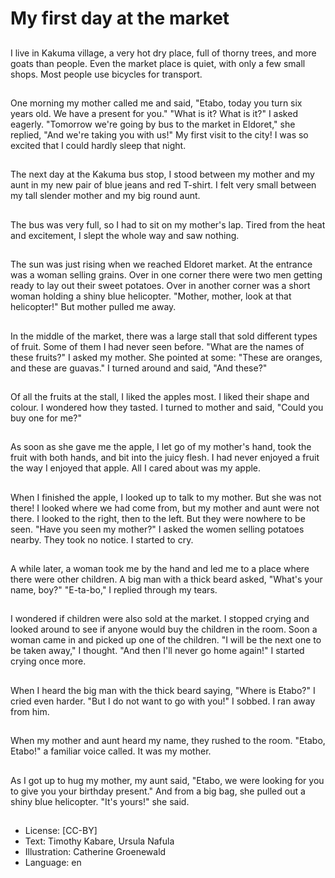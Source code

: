 # My first day at the market

##
I live in Kakuma village, a very hot
dry place, full of thorny trees, and
more goats than people.
Even the market place is quiet, with
only a few small shops. Most people
use bicycles for transport.

##
One morning my mother called me and said, "Etabo,
today you turn six years old. We have a present for
you."
"What is it? What is it?" I asked eagerly.
"Tomorrow we're going by bus to the market in
Eldoret," she replied, "And we're taking you with us!"
My first visit to the city! I was so excited that I could
hardly sleep that night.

##
The next day at the Kakuma bus
stop, I stood between my mother
and my aunt in my new pair of blue
jeans and red T-shirt.
I felt very small between my tall
slender mother and my big round
aunt.

##
The bus was very full, so I had to sit
on my mother's lap.
Tired from the heat and excitement,
I slept the whole way and saw
nothing.

##
The sun was just rising when we reached Eldoret
market.
At the entrance was a woman selling grains. Over in
one corner there were two men getting ready to lay
out their sweet potatoes.
Over in another corner was a short woman holding a
shiny blue helicopter.
"Mother, mother, look at that helicopter!" But
mother pulled me away.

##
In the middle of the market, there was a large stall
that sold different types of fruit.
Some of them I had never seen before.
"What are the names of these fruits?" I asked my
mother. She pointed at some: "These are oranges,
and these are guavas."
I turned around and said, "And these?"

##
Of all the fruits at the stall, I liked
the apples most. I liked their shape
and colour. I wondered how they
tasted.
I turned to mother and said, "Could
you buy one for me?"

##
As soon as she gave me the apple, I
let go of my mother's hand, took
the fruit with both hands, and bit
into the juicy flesh.
I had never enjoyed a fruit the way I
enjoyed that apple.
All I cared about was my apple.

##
When I finished the apple, I looked up to talk to my
mother. But she was not there! I looked where we
had come from, but my mother and aunt were not
there.
I looked to the right, then to the left. But they were
nowhere to be seen. "Have you seen my mother?" I
asked the women selling potatoes nearby. They took
no notice. I started to cry.

##
A while later, a woman took me by
the hand and led me to a place
where there were other children.
A big man with a thick beard asked,
"What's your name, boy?"
"E-ta-bo," I replied through my
tears.

##
I wondered if children were also
sold at the market. I stopped crying
and looked around to see if anyone
would buy the children in the room.
Soon a woman came in and picked
up one of the children.
"I will be the next one to be taken
away," I thought. "And then I'll
never go home again!"
I started crying once more.

##
When I heard the big man with the
thick beard saying, "Where is
Etabo?" I cried even harder.
"But I do not want to go with you!" I
sobbed.
I ran away from him.

##
When my mother and aunt heard
my name, they rushed to the room.
"Etabo, Etabo!" a familiar voice
called.
It was my mother.

##
As I got up to hug my mother, my
aunt said, "Etabo, we were looking
for you to give you your birthday
present."
And from a big bag, she pulled out a
shiny blue helicopter.
"It's yours!" she said.

##
* License: [CC-BY]
* Text: Timothy Kabare, Ursula Nafula
* Illustration: Catherine Groenewald
* Language: en
